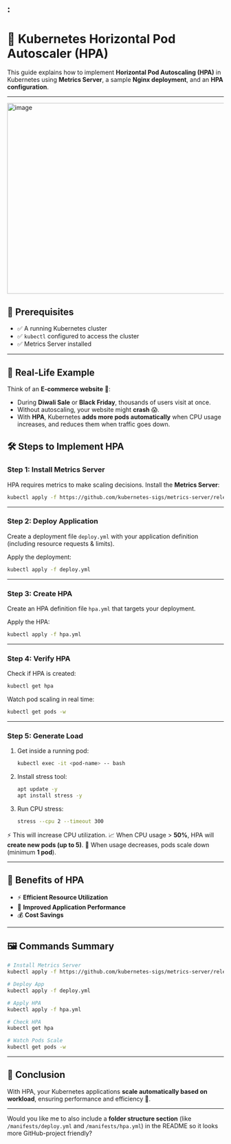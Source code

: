:
---

# 🚀 Kubernetes Horizontal Pod Autoscaler (HPA)

This guide explains how to implement **Horizontal Pod Autoscaling (HPA)** in Kubernetes using **Metrics Server**, a sample **Nginx deployment**, and an **HPA configuration**.

---

<img width="640" height="444" alt="image" src="https://github.com/user-attachments/assets/f88196d0-3dae-4af2-aa2e-e77af925af99" />


## 📌 Prerequisites

* ✅ A running Kubernetes cluster
* ✅ `kubectl` configured to access the cluster
* ✅ Metrics Server installed

---


## 🏢 Real-Life Example

Think of an **E-commerce website** 🛒:

* During **Diwali Sale** or **Black Friday**, thousands of users visit at once.
* Without autoscaling, your website might **crash** 😱.
* With **HPA**, Kubernetes **adds more pods automatically** when CPU usage increases, and reduces them when traffic goes down.


## 🛠️ Steps to Implement HPA

### **Step 1: Install Metrics Server**

HPA requires metrics to make scaling decisions. Install the **Metrics Server**:

```bash
kubectl apply -f https://github.com/kubernetes-sigs/metrics-server/releases/latest/download/components.yaml
```

---

### **Step 2: Deploy Application**

Create a deployment file `deploy.yml` with your application definition (including resource requests & limits).

Apply the deployment:

```bash
kubectl apply -f deploy.yml
```

---

### **Step 3: Create HPA**

Create an HPA definition file `hpa.yml` that targets your deployment.

Apply the HPA:

```bash
kubectl apply -f hpa.yml
```

---

### **Step 4: Verify HPA**

Check if HPA is created:

```bash
kubectl get hpa
```

Watch pod scaling in real time:

```bash
kubectl get pods -w
```

---

### **Step 5: Generate Load**

1. Get inside a running pod:

   ```bash
   kubectl exec -it <pod-name> -- bash
   ```

2. Install stress tool:

   ```bash
   apt update -y
   apt install stress -y
   ```

3. Run CPU stress:

   ```bash
   stress --cpu 2 --timeout 300
   ```

⚡ This will increase CPU utilization.
📈 When CPU usage > **50%**, HPA will **create new pods (up to 5)**.
🧹 When usage decreases, pods scale down (minimum **1 pod**).

---

## 🎯 Benefits of HPA

* ⚡ **Efficient Resource Utilization**
* 🚀 **Improved Application Performance**
* 💰 **Cost Savings**

---

## 🖼️ Commands Summary

```bash
# Install Metrics Server
kubectl apply -f https://github.com/kubernetes-sigs/metrics-server/releases/latest/download/components.yaml

# Deploy App
kubectl apply -f deploy.yml

# Apply HPA
kubectl apply -f hpa.yml

# Check HPA
kubectl get hpa

# Watch Pods Scale
kubectl get pods -w
```

---

## 🎉 Conclusion

With HPA, your Kubernetes applications **scale automatically based on workload**, ensuring performance and efficiency 🚀.

---

Would you like me to also include a **folder structure section** (like `/manifests/deploy.yml` and `/manifests/hpa.yml`) in the README so it looks more GitHub-project friendly?






